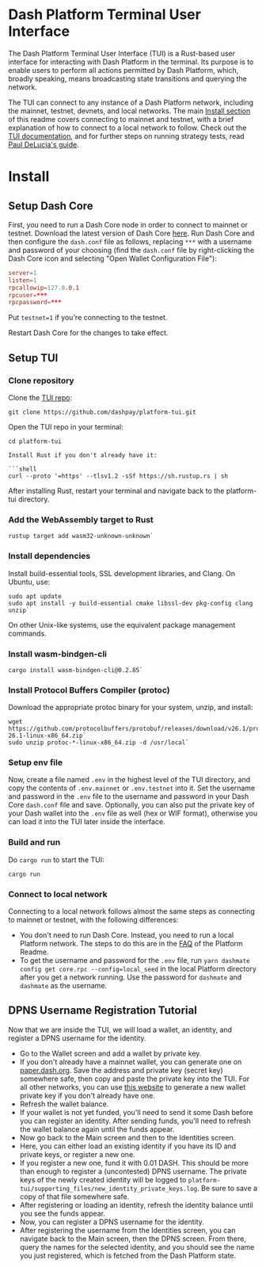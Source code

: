 # Dash Platform Terminal User Interface

The Dash Platform Terminal User Interface (TUI) is a Rust-based user interface for interacting with Dash Platform in the terminal. Its purpose is to enable users to perform all actions permitted by Dash Platform, which, broadly speaking, means broadcasting state transitions and querying the network.

The TUI can connect to any instance of a Dash Platform network, including the mainnet, testnet, devnets, and local networks. The main [Install section](#install) of this readme covers connecting to mainnet and testnet, with a brief explanation of how to connect to a local network to follow. Check out the [TUI documentation](https://docs.dash.org/projects/platform/en/stable/docs/tutorials/tui/index.html), and for further steps on running strategy tests, read [Paul DeLucia's guide](https://www.dash.org/blog/strategy-tests-usage-guide/).

# Install

## Setup Dash Core

First, you need to run a Dash Core node in order to connect to mainnet or testnet. Download the latest version of Dash Core [here](https://www.dash.org/downloads/#desktop). Run Dash Core and then configure the `dash.conf` file as follows, 
replacing `***` with a username and password of your choosing (find the `dash.conf` file by right-clicking the Dash Core icon and selecting "Open Wallet Configuration File"):

```conf
server=1
listen=1
rpcallowip=127.0.0.1
rpcuser=***
rpcpassword=***
```

Put `testnet=1` if you're connecting to the testnet.

Restart Dash Core for the changes to take effect.

## Setup TUI

### Clone repository

Clone the [TUI repo](https://github.com/dashpay/platform-tui):

```shell
git clone https://github.com/dashpay/platform-tui.git
```

Open the TUI repo in your terminal:

```shell
cd platform-tui

Install Rust if you don't already have it:

```shell
curl --proto '=https' --tlsv1.2 -sSf https://sh.rustup.rs | sh
```

After installing Rust, restart your terminal and navigate back to the platform-tui directory.

### Add the WebAssembly target to Rust

```shell
rustup target add wasm32-unknown-unknown`
```

### Install dependencies

Install build-essential tools, SSL development libraries, and Clang. On Ubuntu, use:

```shell
sudo apt update
sudo apt install -y build-essential cmake libssl-dev pkg-config clang unzip`
```

On other Unix-like systems, use the equivalent package management commands.

### Install wasm-bindgen-cli

```shell
cargo install wasm-bindgen-cli@0.2.85`
```

### Install Protocol Buffers Compiler (protoc)

Download the appropriate protoc binary for your system, unzip, and install:

```shell
wget https://github.com/protocolbuffers/protobuf/releases/download/v26.1/protoc-26.1-linux-x86_64.zip`
sudo unzip protoc-*-linux-x86_64.zip -d /usr/local`
```

### Setup env file

Now, create a file named `.env` in the highest level of the TUI directory, and copy the contents of `.env.mainnet` or `.env.testnet` into it. Set the username and password in the `.env` file to the username and password in your Dash Core `dash.conf` file and save. Optionally, you can also put the private key of your Dash wallet into the `.env` file as well (hex or WIF format), otherwise you can load it into the TUI later inside the interface.

### Build and run

Do `cargo run` to start the TUI:

```shell
cargo run
```

### Connect to local network

Connecting to a local network follows almost the same steps as connecting to mainnet or testnet, with the following differences:

* You don't need to run Dash Core. Instead, you need to run a local Platform network. The steps to do this are in the [FAQ](https://github.com/dashpay/platform?tab=readme-ov-file#how-to-build-and-set-up-a-node-from-the-code-in-this-repo) of the Platform Readme.
* To get the username and password for the `.env` file, run `yarn dashmate config get core.rpc --config=local_seed` in the local Platform directory after you get a network running. Use the password for `dashmate` and `dashmate` as the username.

## DPNS Username Registration Tutorial

Now that we are inside the TUI, we will load a wallet, an identity, and register a DPNS username for the identity.

* Go to the Wallet screen and add a wallet by private key.
* If you don't already have a mainnet wallet, you can generate one on [paper.dash.org](https://paper.dash.org/). Save the address and private key (secret key) somewhere safe, then copy and paste the private key into the TUI. For all other networks, you can use [this website](https://passwordsgenerator.net/sha256-hash-generator/) to generate a new wallet private key if you don't already have one.
* Refresh the wallet balance.
* If your wallet is not yet funded, you'll need to send it some Dash before you can register an identity. After sending funds, you'll need to refresh the wallet balance again until the funds appear.
* Now go back to the Main screen and then to the Identities screen.
* Here, you can either load an existing identity if you have its ID and private keys, or register a new one.
* If you register a new one, fund it with 0.01 DASH. This should be more than enough to register a (uncontested) DPNS username. The private keys of the newly created identity will be logged to `platform-tui/supporting_files/new_identity_private_keys.log`. Be sure to save a copy of that file somewhere safe.
* After registering or loading an identity, refresh the identity balance until you see the funds appear.
* Now, you can register a DPNS username for the identity.
* After registering the username from the Identities screen, you can navigate back to the Main screen, then the DPNS screen. From there, query the names for the selected identity, and you should see the name you just registered, which is fetched from the Dash Platform state.
